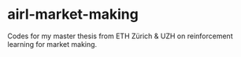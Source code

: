 # airl-market-making
Codes for my master thesis from ETH Zürich &amp; UZH on reinforcement learning for market making.
